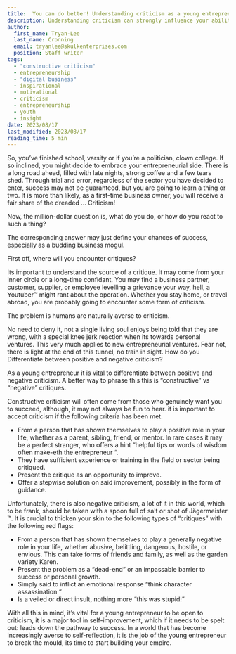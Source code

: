 ```yaml
---
title:  You can do better! Understanding criticism as a young entrepreneur
description: Understanding criticism can strongly influence your ability to self-improve and develop new skill sets.
author:
  first_name: Tryan-Lee
  last_name: Cronning
  email: tryanlee@skulkenterprises.com
  position: Staff writer
tags:
  - "constructive criticism"
  - entrepreneurship 
  - "digital business" 
  - inspirational 
  - motivational 
  - criticism
  - entrepreneurship 
  - youth 
  - insight 
date: 2023/08/17
last_modified: 2023/08/17
reading_time: 5 min
---
```


So, you’ve finished school, varsity or if you’re a politician, clown college. If so inclined, you might decide to embrace your entrepreneurial side.  There is a long road ahead, filled with late nights, strong coffee and a few tears shed. Through trial and error, regardless of the sector you have decided to enter, success may not be guaranteed, but you are going to learn a thing or two. It is more than likely, as a first-time business owner, you will receive a fair share of the dreaded … Criticism!

Now, the million-dollar question is, what do you do, or how do you react to such a thing? 

The corresponding answer may just define your chances of success, especially as a budding business mogul.

First off, where will you encounter critiques? 

Its important to understand the source of a critique. It may come from your inner circle or a long-time confidant. You may find a business partner, customer, supplier, or employee levelling a grievance your way, hell, a Youtuber™ might rant about the operation.  Whether you stay home, or travel abroad, you are probably going to encounter some form of criticism.

The problem is humans are naturally averse to criticism.

No need to deny it, not a single living soul enjoys being told that they are wrong, with a special knee jerk reaction when its towards personal ventures. This very much applies to new entrepreneurial ventures. Fear not, there is light at the end of this tunnel, no train in sight. 
How do you Differentiate between positive and negative criticism?

As a young entrepreneur it is vital to differentiate between positive and negative criticism. A better way to phrase this this is “constructive” vs “negative” critiques.

Constructive criticism will often come from those who genuinely want you to succeed, although, it may not always be fun to hear.  it is important to accept criticism if the following criteria has been met:
- From a person that has shown themselves to play a positive role in your life, whether as a parent, sibling, friend, or mentor. In rare cases it may be a perfect stranger, who offers a hint “helpful tips or words of wisdom often make-eth the entrepreneur “.
- They have sufficient experience or training in the field or sector being critiqued.
- Present the critique as an opportunity to improve.
- Offer a stepwise solution on said improvement, possibly in the form of guidance. 

Unfortunately, there is also negative criticism, a lot of it in this world, which to be frank, should be taken with a spoon full of salt or shot of Jägermeister ™. It is crucial to thicken your skin to the following types of “critiques” with the following red flags:

- From a person that has shown themselves to play a generally negative role in your life, whether abusive, belittling, dangerous, hostile, or envious. This can take forms of friends and family, as well as the garden variety Karen.
- Present the problem as a “dead-end” or an impassable barrier to success or personal growth.
- Simply said to inflict an emotional response “think character assassination “ 
- Is a veiled or direct insult, nothing more “this was stupid!”

With all this in mind, it’s vital for a young entrepreneur to be open to criticism, it is a major tool in self-improvement, which if it needs to be spelt out: leads down the pathway to success. In a world that has become increasingly averse to self-reflection, it is the job of the young entrepreneur to break the mould, its time to start building your empire.